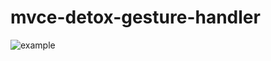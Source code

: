 # mvce-detox-gesture-handler

![example](https://www.dropbox.com/s/y1vusy23034pfpe/Screenshot%202019-03-13%2010.34.32.png?dl=1)

